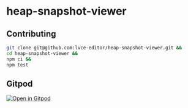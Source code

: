 # heap-snapshot-viewer

## Contributing

```sh
git clone git@github.com:lvce-editor/heap-snapshot-viewer.git &&
cd heap-snapshot-viewer &&
npm ci &&
npm test
```

## Gitpod

[![Open in Gitpod](https://gitpod.io/button/open-in-gitpod.svg)](https://gitpod.io/#https://github.com/lvce-editor/heap-snapshot-viewer)
